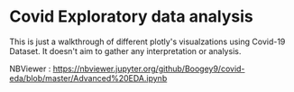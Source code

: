 # Covid Exploratory data analysis

This is just a walkthrough of different plotly's visualzations using Covid-19 Dataset. It doesn't aim to gather any interpretation or analysis. 

NBViewer : https://nbviewer.jupyter.org/github/Boogey9/covid-eda/blob/master/Advanced%20EDA.ipynb
